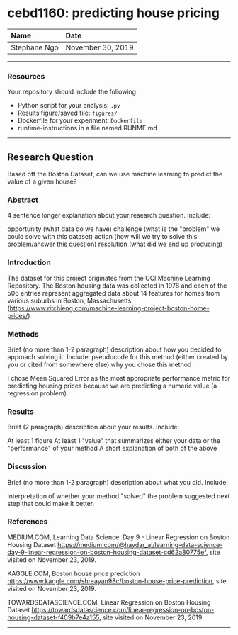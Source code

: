 # cebd1160: predicting house pricing

| Name | Date |
|:-------|:---------------|
|Stephane Ngo|November 30, 2019|

-----

### Resources
Your repository should include the following:

- Python script for your analysis: `.py`
- Results figure/saved file:  `figures/`
- Dockerfile for your experiment: `Dockerfile`
- runtime-instructions in a file named RUNME.md

-----

## Research Question

Based off the Boston Dataset, can we use machine learning to predict the value of a given house?

### Abstract

4 sentence longer explanation about your research question. Include:

opportunity (what data do we have)
challenge (what is the "problem" we could solve with this dataset)
action (how will we try to solve this problem/answer this question)
resolution (what did we end up producing)

### Introduction

The dataset for this project originates from the UCI Machine Learning Repository. The Boston housing data was collected in 1978 and each of the 506 entries represent aggregated data about 14 features for homes from various suburbs in Boston, Massachusetts. (https://www.ritchieng.com/machine-learning-project-boston-home-prices/)

### Methods

Brief (no more than 1-2 paragraph) description about how you decided to approach solving it. Include:
pseudocode for this method (either created by you or cited from somewhere else)
why you chose this method

I chose Mean Squared Error as the most appropriate performance metric for predicting housing prices because we are predicting a numeric value (a regression problem)


### Results

Brief (2 paragraph) description about your results. Include:

At least 1 figure
At least 1 "value" that summarizes either your data or the "performance" of your method
A short explanation of both of the above

### Discussion

Brief (no more than 1-2 paragraph) description about what you did. Include:

interpretation of whether your method "solved" the problem
suggested next step that could make it better.

### References

MEDIUM.COM, Learning Data Science: Day 9 - Linear Regression on Boston Housing Dataset https://medium.com/@haydar_ai/learning-data-science-day-9-linear-regression-on-boston-housing-dataset-cd62a80775ef, site visited on November 23, 2019.

KAGGLE.COM, Boston house price prediction https://www.kaggle.com/shreayan98c/boston-house-price-prediction, site visited on November 23, 2019.

TOWARDSDATASCIENCE.COM, Linear Regression on Boston Housing Dataset https://towardsdatascience.com/linear-regression-on-boston-housing-dataset-f409b7e4a155, site visited on November 23, 2019


-------
